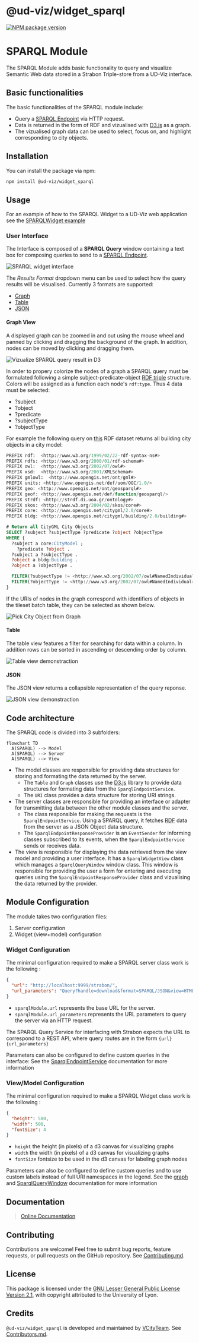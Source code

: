 # @ud-viz/widget_sparql

[![NPM package version](https://badgen.net/npm/v/@ud-viz/widget_sparql)](https://npmjs.com/package/@ud-viz/widget_sparql)

# SPARQL Module

The SPARQL Module adds basic functionality to query and visualize Semantic Web data stored in a Strabon Triple-store from a UD-Viz interface.

## Basic functionalities

The basic functionalities of the SPARQL module include:

- Query a [SPARQL Endpoint](https://github.com/VCityTeam/UD-SV/blob/master/Vocabulary/Readme.md#SPARQL-Endpoint) via HTTP request.
- Data is returned in the form of RDF and vizualised with [D3.js](https://d3js.org/) as a graph.
- The vizualised graph data can be used to select, focus on, and highlight corresponding to city objects.

## Installation

You can install the package via npm:

```bash
npm install @ud-viz/widget_sparql
```

## Usage

For an example of how to the SPARQL Widget to a UD-Viz web application see the [SPARQLWidget example](https://github.com/VCityTeam/UD-Viz/blob/master/examples/widget_sparql.html)

### User Interface

The Interface is composed of a **SPARQL Query** window containing a text box for composing queries to send to a [SPARQL Endpoint](https://github.com/VCityTeam/UD-SV/blob/master/Vocabulary/Readme.md#SPARQL-Endpoint).

![SPARQL widget interface](./img/interface.png)

The _Results Format_ dropdown menu can be used to select how the query results will be visualised. Currently 3 formats are supported:

- [Graph](#graph-view)
- [Table](#table)
- [JSON](#json)

#### Graph View

A displayed graph can be zoomed in and out using the mouse wheel and panned by clicking and dragging the background of the graph. In addition, nodes can be moved by clicking and dragging them.

![Vizualize SPARQL query result in D3](./img/sparql-widget-demo.gif)

In order to propery colorize the nodes of a graph a SPARQL query must be formulated following a simple subject-predicate-object [RDF triple](https://github.com/VCityTeam/UD-SV/blob/master/Vocabulary/Readme.md#triple) structure. Colors will be assigned as a function each node's `rdf:type`. Thus 4 data must be selected:

- ?subject
- ?object
- ?predicate
- ?subjectType
- ?objectType

For example the following query on [this](https://github.com/VCityTeam/UD-Graph/blob/sparql-demo/SPARQL_Demo/data/LYON_1ER_BATI_2015-20_bldg-patched.rdf) RDF dataset returns all building city objects in a city model:

```sql
PREFIX rdf:  <http://www.w3.org/1999/02/22-rdf-syntax-ns#>
PREFIX rdfs: <http://www.w3.org/2000/01/rdf-schema#>
PREFIX owl:  <http://www.w3.org/2002/07/owl#>
PREFIX xsd:  <http://www.w3.org/2001/XMLSchema#>
PREFIX gmlowl:  <http://www.opengis.net/ont/gml#>
PREFIX units: <http://www.opengis.net/def/uom/OGC/1.0/>
PREFIX geo: <http://www.opengis.net/ont/geosparql#>
PREFIX geof: <http://www.opengis.net/def/function/geosparql/>
PREFIX strdf: <http://strdf.di.uoa.gr/ontology#>
PREFIX skos: <http://www.w3.org/2004/02/skos/core#>
PREFIX core: <http://www.opengis.net/citygml/2.0/core#>
PREFIX bldg: <http://www.opengis.net/citygml/building/2.0/building#>

# Return all CityGML City Objects
SELECT ?subject ?subjectType ?predicate ?object ?objectType
WHERE {
  ?subject a core:CityModel ;
    ?predicate ?object .
  ?subject a ?subjectType .
  ?object a bldg:Building .
  ?object a ?objectType .

  FILTER(?subjectType != <http://www.w3.org/2002/07/owl#NamedIndividual>)
  FILTER(?objectType != <http://www.w3.org/2002/07/owl#NamedIndividual>)
}
```

If the URIs of nodes in the graph correspond with identifiers of objects in the tileset batch table, they can be selected as shown below.

![Pick City Object from Graph](./img/pickcityobjectfromgraph.gif)

#### Table

The table view features a filter for searching for data within a column. In addition rows can be sorted in ascending or descending order by column.

![Table view demonstraction](./img/sparql-widget-table-demo.gif)

#### JSON

The JSON view returns a collapsible representation of the query reponse.

![JSON view demonstraction](./img/sparql-widget-json-demo.gif)

## Code architecture

The SPARQL code is divided into 3 subfolders:

```mermaid
flowchart TD
  A(SPARQL) --> Model
  A(SPARQL) --> Server
  A(SPARQL) --> View
```

- The model classes are responsible for providing data structures for storing and formating the data returned by the server.
  - The `Table` and `Graph` classes use the [D3.js](https://d3js.org/) library to provide data structures for formating data from the `SparqlEndpointService`.
  - The `URI` class provides a data structure for storing URI strings.
- The server classes are responsible for providing an interface or adapter for transmitting data between the other module classes and the server.
  - The class responsible for making the requests is the `SparqlEndpointService`. Using a SPARQL query, it fetches [RDF](https://github.com/VCityTeam/UD-SV/blob/master/Vocabulary/Readme.md#resource-description-framework) data from the server as a JSON Object data structure.
  - The `SparqlEndpointResponseProvider` is an `EventSender` for informing classes subscribed to its events, when the `SparqlEndpointService` sends or receives data.
- The view is responsible for displaying the data retrieved from the view model and providing a user interface. It has a `SparqlWidgetView` class which manages a `SparqlQueryWindow` window class. This window is responsible for providing the user a form for entering and executing queries using the `SparqlEndpointResponseProvider` class and vizualising the data returned by the provider.

## Module Configuration

The module takes two configuration files:

1. Server configuration
2. Widget (view+model) configuration

### Widget Configuration

The minimal configuration required to make a SPARQL server class work is the following :

```json
{
  "url": "http://localhost:9999/strabon/",
  "url_parameters": "Query?handle=download&format=SPARQL/JSON&view=HTML&query="
}
```

- `sparqlModule.url` represents the base URL for the server.
- `sparqlModule.url_parameters` represents the URL parameters to query the server via an HTTP request.

The SPARQL Query Service for interfacing with Strabon expects the URL to correspond to a REST API, where query routes are in the form `{url}{url_parameters}`

Parameters can also be configured to define custom queries in the interface:
See the [SparqlEndpointService](https://vcityteam.github.io/UD-Viz/html/browser/SparqlEndpointService.html) documentation for more information

### View/Model Configuration

The minimal configuration required to make a SPARQL Widget class work is the following :

```json
{
  "height": 500,
  "width": 500,
  "fontSize": 4
}
```

- `height` the height (in pixels) of a d3 canvas for visualizing graphs
- `width` the width (in pixels) of a d3 canvas for visualizing graphs
- `fontSize` fontsize to be used in the d3 canvas for labeling graph nodes

Parameters can also be configured to define custom queries and to use custom labels instead of full URI namespaces in the legend. See the [graph](https://vcityteam.github.io/UD-Viz/html/browser/Graph_Graph.html) and [SparqlQueryWindow](https://vcityteam.github.io/UD-Viz/html/browser/SparqlQueryWindow.html) documentation for more information


## Documentation

> [Online Documentation](https://vcityteam.github.io/UD-Viz/html/widget_sparql/)

## Contributing

Contributions are welcome! Feel free to submit bug reports, feature requests, or pull requests on the GitHub repository. See [Contributing.md](https://github.com/VCityTeam/UD-Viz/blob/master/docs/static/Contributing.md).

## License

This package is licensed under the [GNU Lesser General Public License Version 2.1](https://github.com/VCityTeam/UD-Viz/blob/master/LICENSE.md), with copyright attributed to the University of Lyon.

## Credits

`@ud-viz/widget_sparql` is developed and maintained by [VCityTeam](https://github.com/VCityTeam). See [Contributors.md](https://github.com/VCityTeam/UD-Viz/blob/master/docs/static/Contributors.md).
